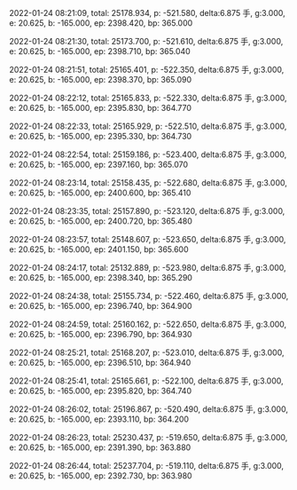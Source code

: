 2022-01-24 08:21:09, total: 25178.934, p: -521.580, delta:6.875 手, g:3.000, e: 20.625, b: -165.000, ep: 2398.420, bp: 365.000

2022-01-24 08:21:30, total: 25173.700, p: -521.610, delta:6.875 手, g:3.000, e: 20.625, b: -165.000, ep: 2398.710, bp: 365.040

2022-01-24 08:21:51, total: 25165.401, p: -522.350, delta:6.875 手, g:3.000, e: 20.625, b: -165.000, ep: 2398.370, bp: 365.090

2022-01-24 08:22:12, total: 25165.833, p: -522.330, delta:6.875 手, g:3.000, e: 20.625, b: -165.000, ep: 2395.830, bp: 364.770

2022-01-24 08:22:33, total: 25165.929, p: -522.510, delta:6.875 手, g:3.000, e: 20.625, b: -165.000, ep: 2395.330, bp: 364.730

2022-01-24 08:22:54, total: 25159.186, p: -523.400, delta:6.875 手, g:3.000, e: 20.625, b: -165.000, ep: 2397.160, bp: 365.070

2022-01-24 08:23:14, total: 25158.435, p: -522.680, delta:6.875 手, g:3.000, e: 20.625, b: -165.000, ep: 2400.600, bp: 365.410

2022-01-24 08:23:35, total: 25157.890, p: -523.120, delta:6.875 手, g:3.000, e: 20.625, b: -165.000, ep: 2400.720, bp: 365.480

2022-01-24 08:23:57, total: 25148.607, p: -523.650, delta:6.875 手, g:3.000, e: 20.625, b: -165.000, ep: 2401.150, bp: 365.600

2022-01-24 08:24:17, total: 25132.889, p: -523.980, delta:6.875 手, g:3.000, e: 20.625, b: -165.000, ep: 2398.340, bp: 365.290

2022-01-24 08:24:38, total: 25155.734, p: -522.460, delta:6.875 手, g:3.000, e: 20.625, b: -165.000, ep: 2396.740, bp: 364.900

2022-01-24 08:24:59, total: 25160.162, p: -522.650, delta:6.875 手, g:3.000, e: 20.625, b: -165.000, ep: 2396.790, bp: 364.930

2022-01-24 08:25:21, total: 25168.207, p: -523.010, delta:6.875 手, g:3.000, e: 20.625, b: -165.000, ep: 2396.510, bp: 364.940

2022-01-24 08:25:41, total: 25165.661, p: -522.100, delta:6.875 手, g:3.000, e: 20.625, b: -165.000, ep: 2395.820, bp: 364.740

2022-01-24 08:26:02, total: 25196.867, p: -520.490, delta:6.875 手, g:3.000, e: 20.625, b: -165.000, ep: 2393.110, bp: 364.200

2022-01-24 08:26:23, total: 25230.437, p: -519.650, delta:6.875 手, g:3.000, e: 20.625, b: -165.000, ep: 2391.390, bp: 363.880

2022-01-24 08:26:44, total: 25237.704, p: -519.110, delta:6.875 手, g:3.000, e: 20.625, b: -165.000, ep: 2392.730, bp: 363.980